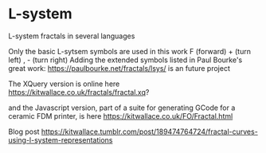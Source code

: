 # L-system
L-system fractals in several languages

Only the basic L-sytsem symbols are used in this work F (forward) + (turn left) , - (turn right)   Adding the extended symbols listed in Paul Bourke's great work: https://paulbourke.net/fractals/lsys/ is an future project

The XQuery version is online here   https://kitwallace.co.uk/fractals/fractal.xq?

and the Javascript version, part of a suite for generating GCode  for  a ceramic FDM printer, is here https://kitwallace.co.uk/FO/Fractal.html

Blog post https://kitwallace.tumblr.com/post/189474764724/fractal-curves-using-l-system-representations

